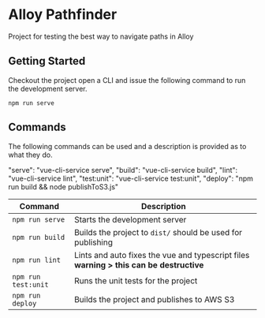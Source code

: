 # Alloy Pathfinder

Project for testing the best way to navigate paths in Alloy

## Getting Started

Checkout the project open a CLI and issue the following command to run the development server.

```
npm run serve
```

## Commands

The following commands can be used and a description is provided as to what they do.

"serve": "vue-cli-service serve",
"build": "vue-cli-service build",
"lint": "vue-cli-service lint",
"test:unit": "vue-cli-service test:unit",
"deploy": "npm run build && node publishToS3.js"

| Command             | Description                                                                             |
| ------------------- | --------------------------------------------------------------------------------------- |
| `npm run serve`     | Starts the development server                                                           |
| `npm run build`     | Builds the project to `dist/` should be used for publishing                             |
| `npm run lint`      | Lints and auto fixes the vue and typescript files **warning > this can be destructive** |
| `npm run test:unit` | Runs the unit tests for the project                                                     |
| `npm run deploy`    | Builds the project and publishes to AWS S3                                              |
